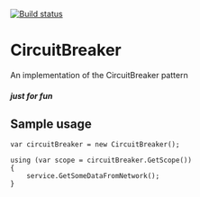 [![Build status](https://ci.appveyor.com/api/projects/status/bjyiix8lvlygpu4s/branch/master?svg=true)](https://ci.appveyor.com/project/adrianiftode/circuitbreaker/branch/master)

# CircuitBreaker
An implementation of the CircuitBreaker pattern

##### just for fun


## Sample usage

  ```
  var circuitBreaker = new CircuitBreaker();
 
  using (var scope = circuitBreaker.GetScope())
  {
      service.GetSomeDataFromNetwork();
  }
  ```

